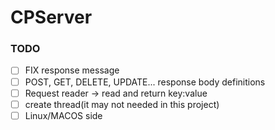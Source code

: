 # CPServer

### TODO
- [ ] FIX response message
- [ ] POST, GET, DELETE, UPDATE... response body definitions
- [ ] Request reader -> read and return key:value
- [ ] create thread(it may not needed in this project)
- [ ] Linux/MACOS side
